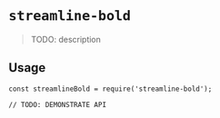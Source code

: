 # `streamline-bold`

> TODO: description

## Usage

```
const streamlineBold = require('streamline-bold');

// TODO: DEMONSTRATE API
```
